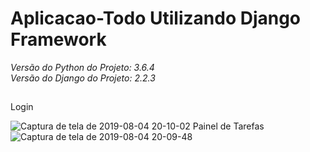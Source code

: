 # Aplicacao-Todo Utilizando Django Framework 

<i>Versão do Python do Projeto: 3.6.4</i><br>
<i>Versão do Django do Projeto: 2.2.3</i>
##

##
Login <br>


![Captura de tela de 2019-08-04 20-10-02](https://user-images.githubusercontent.com/27355729/62430712-7b65f400-b6f6-11e9-9bfa-30ec290eec2a.png)
Painel de Tarefas<br>
![Captura de tela de 2019-08-04 20-09-48](https://user-images.githubusercontent.com/27355729/62430724-90428780-b6f6-11e9-90b3-01501fa726c6.png)

